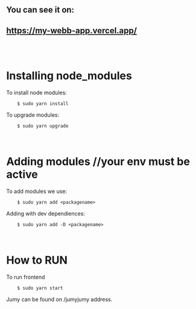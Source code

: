 ## You can see it on:
## https://my-webb-app.vercel.app/

<br>
<br>

# Installing node_modules

To install node modules:
```
    $ sudo yarn install
```
To upgrade modules:
```
    $ sudo yarn upgrade
```
<br>

# Adding modules //your env must be active

To add modules we use:
```
    $ sudo yarn add <packagename>
```
Adding with dev dependiences:
```
    $ sudo yarn add -D <packagename>
```
<br>

# How to RUN

To run frontend
```
    $ sudo yarn start
```
Jumy can be found on /jumyjumy address.